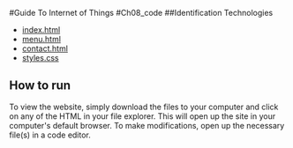 #Guide To Internet of Things
#Ch08_code
##Identification Technologies

+ [index.html](./index.html)
+ [menu.html](./menu.html)
+ [contact.html](./contact.html)
+ [styles.css](./styles.css)


## How to run

To view the website, simply download the files to your computer and click on any of the HTML in your file explorer. This will open up the site in your computer's default browser. To make modifications, open up the necessary file(s) in a code editor.

